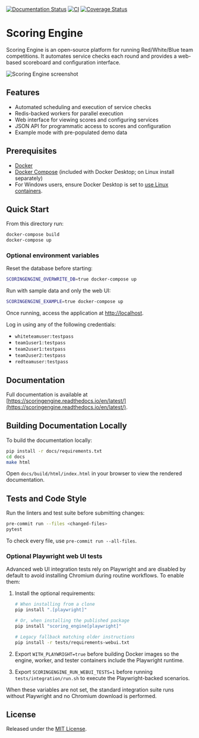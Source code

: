 [![Documentation Status](https://readthedocs.org/projects/scoringengine/badge/?version=latest)](https://scoringengine.readthedocs.io/en/latest/)
[![CI](https://github.com/scoringengine/scoringengine/actions/workflows/tests.yml/badge.svg)](https://github.com/scoringengine/scoringengine/actions/workflows/tests.yml)
[![Coverage Status](https://coveralls.io/repos/github/scoringengine/scoringengine/badge.svg?branch=master)](https://coveralls.io/github/scoringengine/scoringengine?branch=master)

# Scoring Engine

Scoring Engine is an open-source platform for running Red/White/Blue team competitions. It automates service checks each round and provides a web-based scoreboard and configuration interface.

![Scoring Engine screenshot](https://github.com/scoringengine/scoringengine/blob/master/docs/source/images/screenshots.gif)

## Features

- Automated scheduling and execution of service checks
- Redis-backed workers for parallel execution
- Web interface for viewing scores and configuring services
- JSON API for programmatic access to scores and configuration
- Example mode with pre-populated demo data

## Prerequisites

- [Docker](https://www.docker.com/products/overview)
- [Docker Compose](https://docs.docker.com/compose/) (included with Docker Desktop; on Linux install separately)
- For Windows users, ensure Docker Desktop is set to [use Linux containers](https://docs.docker.com/docker-for-windows/#switch-between-windows-and-linux-containers).

## Quick Start

From this directory run:

```bash
docker-compose build
docker-compose up
```

### Optional environment variables

Reset the database before starting:

```bash
SCORINGENGINE_OVERWRITE_DB=true docker-compose up
```

Run with sample data and only the web UI:

```bash
SCORINGENGINE_EXAMPLE=true docker-compose up
```

Once running, access the application at [http://localhost](http://localhost/).

Log in using any of the following credentials:

- `whiteteamuser:testpass`
- `team1user1:testpass`
- `team2user1:testpass`
- `team2user2:testpass`
- `redteamuser:testpass`

## Documentation

Full documentation is available at [https://scoringengine.readthedocs.io/en/latest/](https://scoringengine.readthedocs.io/en/latest/).

## Building Documentation Locally

To build the documentation locally:

```bash
pip install -r docs/requirements.txt
cd docs
make html
```

Open `docs/build/html/index.html` in your browser to view the rendered documentation.

## Tests and Code Style

Run the linters and test suite before submitting changes:

```bash
pre-commit run --files <changed-files>
pytest
```

To check every file, use `pre-commit run --all-files`.

### Optional Playwright web UI tests

Advanced web UI integration tests rely on Playwright and are disabled by default
to avoid installing Chromium during routine workflows. To enable them:

1. Install the optional requirements:

   ```bash
   # When installing from a clone
   pip install ".[playwright]"

   # Or, when installing the published package
   pip install "scoring_engine[playwright]"

   # Legacy fallback matching older instructions
   pip install -r tests/requirements-webui.txt
   ```

2. Export `WITH_PLAYWRIGHT=true` before building Docker images so the engine,
   worker, and tester containers include the Playwright runtime.

3. Export `SCORINGENGINE_RUN_WEBUI_TESTS=1` before running
   `tests/integration/run.sh` to execute the Playwright-backed scenarios.

When these variables are not set, the standard integration suite runs without
Playwright and no Chromium download is performed.

## License

Released under the [MIT License](LICENSE).

